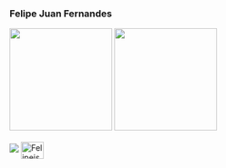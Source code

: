 ### Felipe Juan Fernandes

<div>
<img height="180em" src="https://github-readme-stats.vercel.app/api?username=HellLobo&show_icons=true&theme=dark"/>
<img height="180em" src="https://github-readme-stats.vercel.app/api/top-langs/?username=HellLobo&layout=compact&theme=dark"/>
</div>

<div style="display: inline_block"><br>
  <img src="https://cdn.jsdelivr.net/gh/devicons/devicon/icons/javascript/javascript-plain.svg" />
  <img align="center" alt="Felipejs" height="30" width="40" src=""> 
</div>
